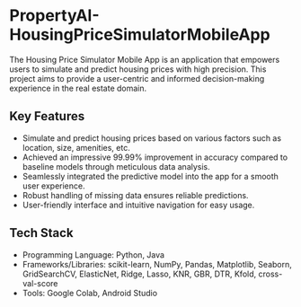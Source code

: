 # PropertyAI-HousingPriceSimulatorMobileApp

The Housing Price Simulator Mobile App is an application that empowers users to simulate and predict housing prices with high precision. This project aims to provide a user-centric and informed decision-making experience in the real estate domain.

## Key Features

- Simulate and predict housing prices based on various factors such as location, size, amenities, etc.
- Achieved an impressive 99.99% improvement in accuracy compared to baseline models through meticulous data analysis.
- Seamlessly integrated the predictive model into the app for a smooth user experience.
- Robust handling of missing data ensures reliable predictions.
- User-friendly interface and intuitive navigation for easy usage.

## Tech Stack

- Programming Language: Python, Java
- Frameworks/Libraries: scikit-learn, NumPy, Pandas, Matplotlib, Seaborn, GridSearchCV, ElasticNet, Ridge, Lasso, KNR, GBR, DTR, Kfold, cross-val-score
- Tools: Google Colab, Android Studio


